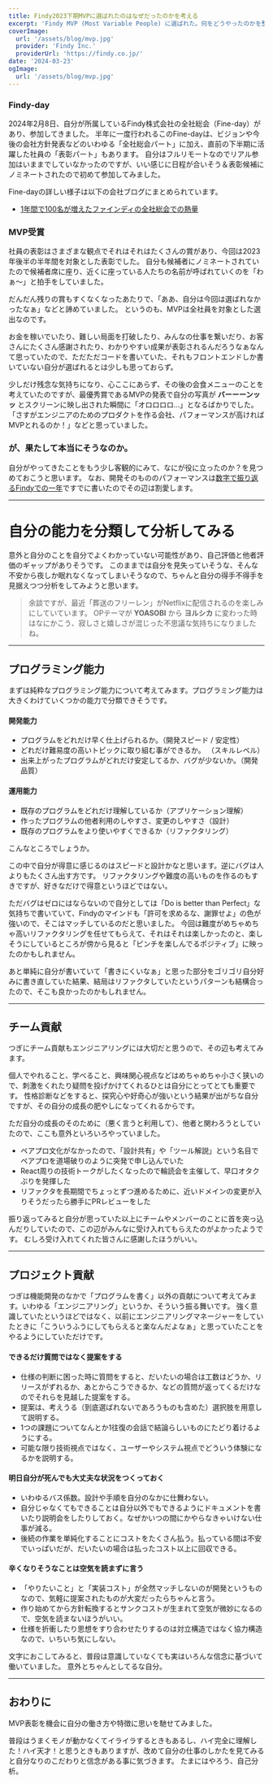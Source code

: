 ```yaml
---
title: Findy2023下期MVPに選ばれたのはなぜだったのかを考える
excerpt: 'Findy MVP (Most Variable People) に選ばれた。何をどうやったのかを整理しておく。'
coverImage:
  url: '/assets/blog/mvp.jpg'
  provider: 'Findy Inc.'
  providerUrl: 'https://findy.co.jp/'
date: '2024-03-23'
ogImage:
  url: '/assets/blog/mvp.jpg'
---
```


### Findy-day

2024年2月8日、自分が所属しているFindy株式会社の全社総会（Fine-day）があり、参加してきました。
半年に一度行われるこのFine-dayは、ビジョンや今後の会社方針発表などのいわゆる「全社総会パート」に加え、直前の下半期に活躍した社員の「表彰パート」もあります。
自分はフルリモートなのでリアル参加はいままでしていなかったのですが、いい感じに日程が合いそう＆表彰候補にノミネートされたので初めて参加してみました。

Fine-dayの詳しい様子は以下の会社ブログにまとめられています。

- [1年間で100名が増えたファインディの全社総会での熱量](https://note.com/findy_magazines/n/na4bbdce1ba3f)

### MVP受賞

社員の表彰はさまざまな観点でそれはそれはたくさんの賞があり、今回は2023年後半の半年間を対象とした表彰でした。
自分も候補者にノミネートされていたので候補者席に座り、近くに座っている人たちの名前が呼ばれていくのを「わぁ〜」と拍手をしていました。

だんだん残りの賞もすくなくなったあたりで、「ああ、自分は今回は選ばれなかったなぁ」などと諦めていました。
というのも、MVPは全社員を対象とした選出なのです。

お金を稼いでいたり、難しい局面を打破したり、みんなの仕事を繋いだり、お客さんにたくさん感謝されたり、わかりやすい成果が表彰されるんだろうなぁなんて思っていたので、ただただコードを書いていた、それもフロントエンドしか書いていない自分が選ばれるとは少しも思っておらず。

少しだけ残念な気持ちになり、心ここにあらず、その後の会食メニューのことを考えていたのですが、最優秀賞であるMVPの発表で自分の写真が **バーーーンッッ** とスクリーンに映し出された瞬間に「オロロロロ...」となるばかりでした。
「さすがエンジニアのためのプロダクトを作る会社、パフォーマンスが高ければMVPとれるのか！」などと思っていました。

### が、果たして本当にそうなのか。

自分がやってきたことをもう少し客観的にみて、なにが役に立ったのか？を見つめておこうと思います。
なお、開発そのもののパフォーマンスは[数字で振り返るFindyでの一年](https://shoota.work/posts/findy-one-year)ですでに書いたのでその辺は割愛します。

---

# 自分の能力を分類して分析してみる

意外と自分のことを自分でよくわかっていない可能性があり、自己評価と他者評価のギャップがありそうです。
このままでは自分を見失っていそうな、そんな不安から夜しか眠れなくなってしまいそうなので、ちゃんと自分の得手不得手を見据えつつ分析をしてみようと思います。

> 余談ですが、最近「葬送のフリーレン」がNetflixに配信されるのを楽しみにしていています。
> OPテーマが **YOASOBI** から **ヨルシカ** に変わった時はなにかこう、寂しさと嬉しさが混じった不思議な気持ちになりましたね。

---

## プログラミング能力

まずは純粋なプログラミング能力について考えてみます。プログラミング能力は大きくわけていくつかの能力で分類できそうです。

#### 開発能力

- プログラムをどれだけ早く仕上げられるか。（開発スピード / 安定性）
- どれだけ難易度の高いトピックに取り組む事ができるか。 （スキルレベル）
- 出来上がったプログラムがどれだけ安定してるか、バグが少ないか。（開発品質）

#### 運用能力

- 既存のプログラムをどれだけ理解しているか（アプリケーション理解）
- 作ったプログラムの他者利用のしやすさ、変更のしやすさ（設計）
- 既存のプログラムをより使いやすくできるか（リファクタリング）

こんなところでしょうか。

この中で自分が得意に感じるのはスピードと設計かなと思います。逆にバグは人よりもたくさん出す方です。
リファクタリングや難度の高いものを作るのもすきですが、好きなだけで得意というほどではない。

ただバグはゼロにはならないので自分としては「Do is better than Perfect」な気持ちで書いていて、Findyのマインドも「許可を求めるな、謝罪せよ」の色が強いので、そこはマッチしているのだと思いました。
今回は難度がめちゃめちゃ高いリファクタリングを任せてもらえて、それはそれは楽しかったのと、楽しそうにしているところが傍から見ると「ピンチを楽しんでるポジティブ」に映ったのかもしれません。

あと単純に自分が書いていて「書きにくいなぁ」と思った部分をゴリゴリ自分好みに書き直していた結果、結局はリファクタしていたというパターンも結構合ったので、そこも良かったのかもしれません。

---

## チーム貢献

つぎにチーム貢献もエンジニアリングには大切だと思うので、その辺も考えてみます。

個人でやれること、学べること、興味関心視点などはめちゃめちゃ小さく狭いので、刺激をくれたり疑問を投げかけてくれるひとは自分にとってとても重要です。
性格診断などをすると、探究心や好奇心が強いという結果が出がちな自分ですが、その自分の成長の肥やしになってくれるからです。

ただ自分の成長のそのために（悪く言うと利用して）、他者と関わろうとしていたので、ここも意外といろいろやっていました。

- ペアプロ文化がなかったので、「設計共有」や「ツール解説」という名目でペアプロを道場破りのように突発で申し込んでいた
- React周りの技術トークがしたくなったので輪読会を主催して、早口オタクぶりを発揮した
- リファクタを長期間でちょっとずつ進めるために、近いドメインの変更が入りそうだったら勝手にPRレビューをした

振り返ってみると自分が思っていた以上にチームやメンバーのことに首を突っ込んだりしていたので、この辺がみんなに受け入れてもらえたのがよかったようです。
むしろ受け入れてくれた皆さんに感謝したほうがいい。

---

## プロジェクト貢献

つぎは機能開発のなかで「プログラムを書く」以外の貢献について考えてみます。いわゆる「エンジニアリング」というか、そういう振る舞いです。
強く意識していたというほどではなく、以前にエンジニアリングマネージャーをしていたときに「こういうふうにしてもらえると楽なんだよなぁ」と思っていたことをやるようにしていただけです。

#### できるだけ質問ではなく提案をする

- 仕様の判断に困った時に質問をすると、だいたいの場合は工数はどうか、リリースがずれるか、あとからこうできるか、などの質問が返ってくるだけなのでそれらを見越した提案をする。
- 提案は、考えうる（到底選ばれないであろうものも含めた）選択肢を用意して説明する。
- 1つの課題についてなんとか1往復の会話で結論らしいものにたどり着けるようにする。
- 可能な限り技術視点ではなく、ユーザーやシステム視点でどういう体験になるかを説明する。

#### 明日自分が死んでも大丈夫な状況をつくっておく

- いわゆるバス係数。設計や手順を自分のなかに仕舞わない。
- 自分じゃなくてもできることは自分以外でもできるようにドキュメントを書いたり説明会をしたりしておく。なぜかいつの間にかやらなきゃいけない仕事が減る。
- 後続の作業を単純化することにコストをたくさん払う。払っている間は不安でいっぱいだが、だいたいの場合は払ったコスト以上に回収できる。

#### 辛くなりそうなことは空気を読まずに言う

- 「やりたいこと」と「実装コスト」が全然マッチしないのが開発というものなので、気軽に提案されたものが大変だったらちゃんと言う。
- 作り始めてから方針転換するとサンクコストが生まれて空気が微妙になるので、空気を読まないほうがいい。
- 仕様を折衝したり思想をすり合わせたりするのは対立構造ではなく協力構造なので、いちいち気にしない。

文字におこしてみると、普段は意識していなくても実はいろんな信念に基づいて働いていました。
意外とちゃんとしてるな自分。

---

## おわりに

MVP表彰を機会に自分の働き方や特徴に思いを馳せてみました。

普段はうまくモノが動かなくてイライラするときもあるし、ハイ完全に理解した！ハイ天才！と思うときもありますが、改めて自分の仕事のしかたを見てみると自分なりのこだわりと信念がある事に気づきます。
たまにはやろう、自己分析。
